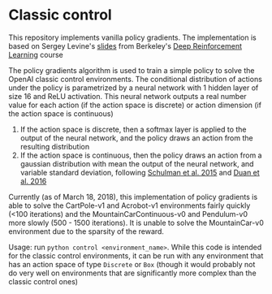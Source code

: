# Classic control

This repository implements vanilla policy gradients. The implementation is based on Sergey Levine's [slides][1] from Berkeley's [Deep Reinforcement Learning][2] course

The policy gradients algorithm is used to train a simple policy to solve the OpenAI classic control environments. The conditional distribution of actions under the policy is parametrized by a neural network with 1 hidden layer of size 16 and ReLU activation. This neural network outputs a real number value for each action (if the action space is discrete) or action dimension (if the action space is continuous)
1. If the action space is discrete, then a softmax layer is applied to the output of the neural network, and the policy draws an action from the resulting distribution
2. If the action space is continuous, then the policy draws an action from a gaussian distribution with mean the output of the neural network, and variable standard deviation, following [Schulman et al. 2015][3] and [Duan et al. 2016][4]

Currently (as of March 18, 2018), this implementation of policy gradients is able to solve the CartPole-v1 and Acrobot-v1 environments fairly quickly (<100 iterations) and the MountainCarContinuous-v0 and Pendulum-v0 more slowly (500 - 1500 iterations). It is unable to solve the MountainCar-v0 environment due to the sparsity of the reward.

Usage: run `python control <environment_name>`. While this code is intended for the classic control environments, it can be run with any environment that has an action space of type `Discrete` or `Box` (though it would probably not do very well on environments that are significantly more complex than the classic control ones)

[1]: http://rll.berkeley.edu/deeprlcourse/f17docs/lecture_4_policy_gradient.pdf
[2]: http://rll.berkeley.edu/deeprlcourse/
[3]: https://arxiv.org/abs/1502.05477
[4]: https://arxiv.org/abs/1604.06778